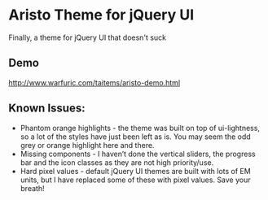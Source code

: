 # Aristo Theme for jQuery UI

Finally, a theme for jQuery UI that doesn't suck

## Demo

<http://www.warfuric.com/taitems/aristo-demo.html>

## Known Issues:
* Phantom orange highlights - the theme was built on top of ui-lightness, so a lot of the styles have just been left as is. You may seem the odd grey or orange highlight here and there.
* Missing components - I haven’t done the vertical sliders, the progress bar and the icon classes as they are not high priority/use.
* Hard pixel values - default jQuery UI themes are built with lots of EM units, but I have replaced some of these with pixel values. Save your breath!
